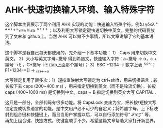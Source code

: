 # AHK-快速切换输入环境、输入特殊字符


这个脚本主要展示了两个利用 AHK 实现的功能：快速输入特殊字符，例如 γδκλ ᶜ ᵈ ᵉ ᶠ ᵍ ʰ≠≡≈≝≤≥ ⁰ ¹ ² ³ ；以及利用大写锁定键快速切换中英文。完整的代码我放到了文末和 github上。当然 AHK 可以做不少事情，所以文章讲解了它的基本语法。

这个脚本是我自己每天都使用的，先介绍一下基本功能：
	1） Caps 用来切换中文英文。
	2）大小写英文字母+撇号 得到希腊文，快速输入字符：a+撇号  →  α，c + 撇号 →ξ  ，C+撇号→Ξ   (tab上面那个撇号）；
	3）ESC +1234  → 数字上表  ¹²³⁴ ；F1+1234-=[] →    ₁₂₃₄₋₌₍₎
	
大写锁定复用了很多次：1）短按重映射大写锁定为 ctrl+shift，用来切换语言；较长按下去 caps (200~400 ms) ，用来指定切换到英文（而不是轮流切换），长按 caps  (400~1000 ms) 是切换到中文。caps + B 指定切换到英文大写 CAPITAL .

这只是一部分，全部代码有很多功能。将 CapsLock 变废为宝，把长按\短按大写锁定变成切换语言的功能，是中文用户必不可少的自定义；将希腊字母，上下标映射到组合键和快捷键上，而且当用户掌握以后，可以自行添加符号“ ℱℒ𝒵” 等。 再加上组合键、快捷方式，使键盘顺手不少。希望这篇文章帮助大家打开新世界。
